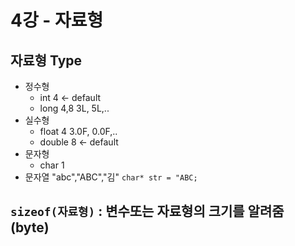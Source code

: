 # 4강 - 자료형

## 자료형 Type
- 정수형    
    - int 4 <- default
    - long 4,8  3L, 5L,..
- 실수형  
    - float 4   3.0F, 0.0F,..
    - double 8 <- default
- 문자형
    - char 1
- 문자열    "abc","ABC","김" `char* str = "ABC;`

## `sizeof(자료형)` : 변수또는 자료형의 크기를 알려줌 (byte)

